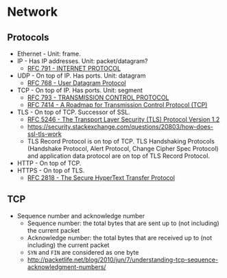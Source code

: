# Network

## Protocols

- Ethernet - Unit: frame.
- IP - Has IP addresses. Unit: packet/datagram?
  - [RFC 791 - INTERNET PROTOCOL](https://tools.ietf.org/html/rfc791)
- UDP - On top of IP. Has ports. Unit: datagram
  - [RFC 768 - User Datagram Protocol](https://tools.ietf.org/html/rfc768)
- TCP - On top of IP. Has ports. Unit: segment
  - [RFC 793 - TRANSMISSION CONTROL PROTOCOL](https://tools.ietf.org/html/rfc793)
  - [RFC 7414 - A Roadmap for Transmission Control Protocol (TCP)](https://tools.ietf.org/html/rfc7414)
- TLS - On top of TCP. Successor of SSL.
  - [RFC 5246 - The Transport Layer Security (TLS) Protocol Version 1.2](https://tools.ietf.org/html/rfc5246)
  - https://security.stackexchange.com/questions/20803/how-does-ssl-tls-work
  - TLS Record Protocol is on top of TCP. TLS Handshaking Protocols (Handshake Protocol, Alert Protocol, Change Cipher Spec Protocol) and application data protocol are on top of TLS Record Protocol.
- HTTP - On top of TCP.
- HTTPS - On top of TLS.
  - [RFC 2818 - The Secure HyperText Transfer Protocol](https://tools.ietf.org/html/rfc2818)

## TCP

- Sequence number and acknowledge number
  - Sequence number: the total bytes that are sent up to (not including) the current packet
  - Acknowledge number: the total bytes that are received up to (not including) the current packet
  - `SYN` and `FIN` are considered as one byte
  - http://packetlife.net/blog/2010/jun/7/understanding-tcp-sequence-acknowledgment-numbers/
